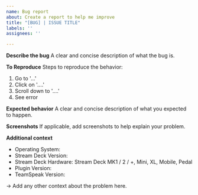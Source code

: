 ```yaml
---
name: Bug report
about: Create a report to help me improve
title: "[BUG] | ISSUE TITLE"
labels: ''
assignees: ''

---
```


**Describe the bug**
A clear and concise description of what the bug is.

**To Reproduce**
Steps to reproduce the behavior:
1. Go to '...'
2. Click on '....'
3. Scroll down to '....'
4. See error

**Expected behavior**
A clear and concise description of what you expected to happen.

**Screenshots**
If applicable, add screenshots to help explain your problem.

**Additional context**
 - Operating System: 
 - Stream Deck Version: 
 - Stream Deck Hardware: Stream Deck MK1 / 2 / +, Mini, XL, Mobile, Pedal
 - Plugin Version: 
 - TeamSpeak Version: 

-> Add any other context about the problem here.
